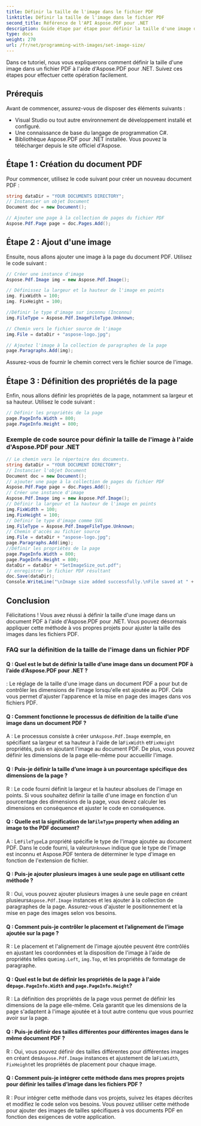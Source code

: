 ```yaml
---
title: Définir la taille de l'image dans le fichier PDF
linktitle: Définir la taille de l'image dans le fichier PDF
second_title: Référence de l'API Aspose.PDF pour .NET
description: Guide étape par étape pour définir la taille d'une image dans un fichier PDF à l'aide d'Aspose.PDF pour .NET.
type: docs
weight: 270
url: /fr/net/programming-with-images/set-image-size/
---
```

Dans ce tutoriel, nous vous expliquerons comment définir la taille d'une image dans un fichier PDF à l'aide d'Aspose.PDF pour .NET. Suivez ces étapes pour effectuer cette opération facilement.

## Prérequis

Avant de commencer, assurez-vous de disposer des éléments suivants :

- Visual Studio ou tout autre environnement de développement installé et configuré.
- Une connaissance de base du langage de programmation C#.
- Bibliothèque Aspose.PDF pour .NET installée. Vous pouvez la télécharger depuis le site officiel d'Aspose.

## Étape 1 : Création du document PDF

Pour commencer, utilisez le code suivant pour créer un nouveau document PDF :

```csharp
string dataDir = "YOUR DOCUMENTS DIRECTORY";
// Instancier un objet Document
Document doc = new Document();

// Ajouter une page à la collection de pages du fichier PDF
Aspose.Pdf.Page page = doc.Pages.Add();
```

## Étape 2 : Ajout d'une image

Ensuite, nous allons ajouter une image à la page du document PDF. Utilisez le code suivant :

```csharp
// Créer une instance d'image
Aspose.Pdf.Image img = new Aspose.Pdf.Image();

// Définissez la largeur et la hauteur de l'image en points
img. FixWidth = 100;
img. FixHeight = 100;

//Définir le type d'image sur inconnu (Inconnu)
img.FileType = Aspose.Pdf.ImageFileType.Unknown;

// Chemin vers le fichier source de l'image
img.File = dataDir + "aspose-logo.jpg";

// Ajoutez l'image à la collection de paragraphes de la page
page.Paragraphs.Add(img);
```

Assurez-vous de fournir le chemin correct vers le fichier source de l'image.

## Étape 3 : Définition des propriétés de la page

Enfin, nous allons définir les propriétés de la page, notamment sa largeur et sa hauteur. Utilisez le code suivant :

```csharp
// Définir les propriétés de la page
page.PageInfo.Width = 800;
page.PageInfo.Height = 800;
```

### Exemple de code source pour définir la taille de l'image à l'aide d'Aspose.PDF pour .NET 
```csharp
// Le chemin vers le répertoire des documents.
string dataDir = "YOUR DOCUMENT DIRECTORY";
// Instancier l'objet Document
Document doc = new Document();
// ajouter une page à la collection de pages du fichier PDF
Aspose.Pdf.Page page = doc.Pages.Add();
// Créer une instance d'image
Aspose.Pdf.Image img = new Aspose.Pdf.Image();
// Définir la largeur et la hauteur de l'image en points
img.FixWidth = 100;
img.FixHeight = 100;
// Définir le type d'image comme SVG
img.FileType = Aspose.Pdf.ImageFileType.Unknown;
// Chemin d'accès au fichier source
img.File = dataDir + "aspose-logo.jpg";
page.Paragraphs.Add(img);
//Définir les propriétés de la page
page.PageInfo.Width = 800;
page.PageInfo.Height = 800;
dataDir = dataDir + "SetImageSize_out.pdf";
// enregistrer le fichier PDF résultant
doc.Save(dataDir);
Console.WriteLine("\nImage size added successfully.\nFile saved at " + dataDir);
```

## Conclusion

Félicitations ! Vous avez réussi à définir la taille d'une image dans un document PDF à l'aide d'Aspose.PDF pour .NET. Vous pouvez désormais appliquer cette méthode à vos propres projets pour ajuster la taille des images dans les fichiers PDF.

### FAQ sur la définition de la taille de l'image dans un fichier PDF

#### Q : Quel est le but de définir la taille d’une image dans un document PDF à l’aide d’Aspose.PDF pour .NET ?

: Le réglage de la taille d'une image dans un document PDF a pour but de contrôler les dimensions de l'image lorsqu'elle est ajoutée au PDF. Cela vous permet d'ajuster l'apparence et la mise en page des images dans vos fichiers PDF.

#### Q : Comment fonctionne le processus de définition de la taille d’une image dans un document PDF ?

 A : Le processus consiste à créer un`Aspose.Pdf.Image` exemple, en spécifiant sa largeur et sa hauteur à l'aide de la`FixWidth` et`FixHeight` propriétés, puis en ajoutant l'image au document PDF. De plus, vous pouvez définir les dimensions de la page elle-même pour accueillir l'image.

#### Q : Puis-je définir la taille d’une image à un pourcentage spécifique des dimensions de la page ?

R : Le code fourni définit la largeur et la hauteur absolues de l'image en points. Si vous souhaitez définir la taille d'une image en fonction d'un pourcentage des dimensions de la page, vous devez calculer les dimensions en conséquence et ajuster le code en conséquence.

####  Q : Quelle est la signification de la`FileType` property when adding an image to the PDF document?

 A : Le`FileType`La propriété spécifie le type de l'image ajoutée au document PDF. Dans le code fourni, la valeur`Unknown` indique que le type de l'image est inconnu et Aspose.PDF tentera de déterminer le type d'image en fonction de l'extension de fichier.

#### Q : Puis-je ajouter plusieurs images à une seule page en utilisant cette méthode ?

 R : Oui, vous pouvez ajouter plusieurs images à une seule page en créant plusieurs`Aspose.Pdf.Image` instances et les ajouter à la collection de paragraphes de la page. Assurez-vous d'ajuster le positionnement et la mise en page des images selon vos besoins.

#### Q : Comment puis-je contrôler le placement et l’alignement de l’image ajoutée sur la page ?

 R : Le placement et l'alignement de l'image ajoutée peuvent être contrôlés en ajustant les coordonnées et la disposition de l'image à l'aide de propriétés telles que`img.Left`, `img.Top`, et les propriétés de formatage de paragraphe.

####  Q : Quel est le but de définir les propriétés de la page à l'aide de`page.PageInfo.Width` and `page.PageInfo.Height`?

R : La définition des propriétés de la page vous permet de définir les dimensions de la page elle-même. Cela garantit que les dimensions de la page s'adaptent à l'image ajoutée et à tout autre contenu que vous pourriez avoir sur la page.

#### Q : Puis-je définir des tailles différentes pour différentes images dans le même document PDF ?

 R : Oui, vous pouvez définir des tailles différentes pour différentes images en créant des`Aspose.Pdf.Image` instances et ajustement de la`FixWidth`, `FixHeight`et les propriétés de placement pour chaque image.

#### Q : Comment puis-je intégrer cette méthode dans mes propres projets pour définir les tailles d’image dans les fichiers PDF ?

R : Pour intégrer cette méthode dans vos projets, suivez les étapes décrites et modifiez le code selon vos besoins. Vous pouvez utiliser cette méthode pour ajouter des images de tailles spécifiques à vos documents PDF en fonction des exigences de votre application.